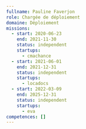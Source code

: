 ```yaml
---
fullname: Pauline Faverjon
role: Chargée de déploiement
domaine: Déploiement
missions:
  - start: 2020-06-23
    end: 2021-11-30
    status: independent
    startups:
      - cmachance
  - start: 2021-06-01
    end: 2021-12-31
    status: independent
    startups:
      - locadocs
  - start: 2022-03-09
    end: 2025-12-31
    status: independent
    startups:
      - eva
competences: []
---
```

